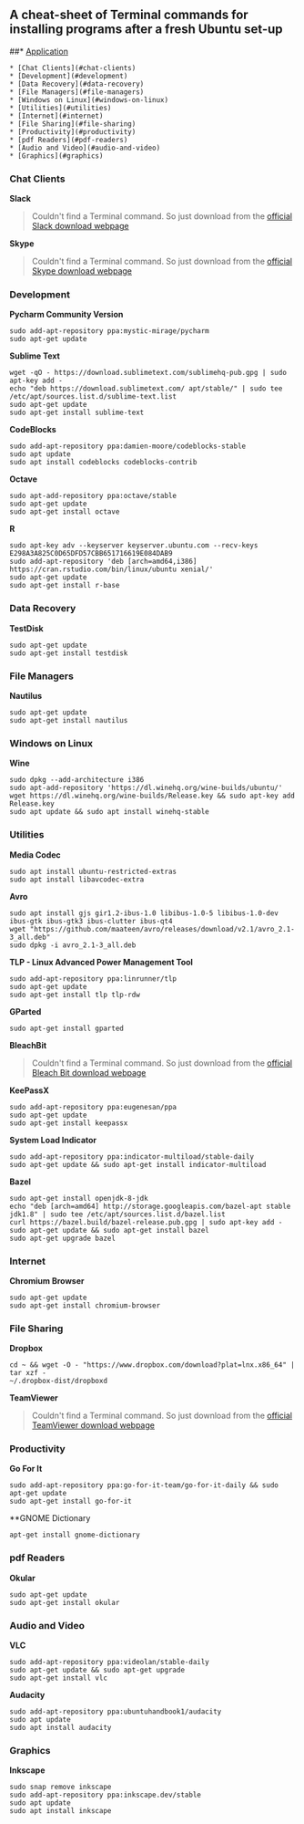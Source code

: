 ## A cheat-sheet of Terminal commands for installing programs after a fresh Ubuntu set-up 

##* [Application](#application)

	* [Chat Clients](#chat-clients)
	* [Development](#development)
	* [Data Recovery](#data-recovery)
	* [File Managers](#file-managers)
	* [Windows on Linux](#windows-on-linux)
	* [Utilities](#utilities)
	* [Internet](#internet)
	* [File Sharing](#file-sharing)
	* [Productivity](#productivity)
	* [pdf Readers](#pdf-readers)
	* [Audio and Video](#audio-and-video)
	* [Graphics](#graphics)


### Chat Clients
**Slack**		

> Couldn't find a Terminal command. So just download from the [official Slack download webpage](https://slack.com/downloads/linux)

**Skype**	

> Couldn't find a Terminal command. So just download from the [official Skype download webpage](https://www.skype.com/en/download-skype/skype-for-computer/)


### Development
**Pycharm Community Version**		

```
sudo add-apt-repository ppa:mystic-mirage/pycharm
sudo apt-get update
```		
		
**Sublime Text**	
```
wget -qO - https://download.sublimetext.com/sublimehq-pub.gpg | sudo apt-key add -
echo "deb https://download.sublimetext.com/ apt/stable/" | sudo tee /etc/apt/sources.list.d/sublime-text.list
sudo apt-get update
sudo apt-get install sublime-text
```

**CodeBlocks**
```
sudo add-apt-repository ppa:damien-moore/codeblocks-stable
sudo apt update
sudo apt install codeblocks codeblocks-contrib
```

**Octave**	
```
sudo apt-add-repository ppa:octave/stable
sudo apt-get update
sudo apt-get install octave
```

**R**
```
sudo apt-key adv --keyserver keyserver.ubuntu.com --recv-keys E298A3A825C0D65DFD57CBB651716619E084DAB9
sudo add-apt-repository 'deb [arch=amd64,i386] https://cran.rstudio.com/bin/linux/ubuntu xenial/'
sudo apt-get update
sudo apt-get install r-base
```
### Data Recovery

**TestDisk**
```
sudo apt-get update
sudo apt-get install testdisk
```

### File Managers

**Nautilus**
```
sudo apt-get update
sudo apt-get install nautilus
```
### Windows on Linux

**Wine**
```
sudo dpkg --add-architecture i386
sudo apt-add-repository 'https://dl.winehq.org/wine-builds/ubuntu/'
wget https://dl.winehq.org/wine-builds/Release.key && sudo apt-key add Release.key
sudo apt update && sudo apt install winehq-stable
```	
### Utilities
**Media Codec**		
```
sudo apt install ubuntu-restricted-extras
sudo apt install libavcodec-extra
```		

**Avro**	
```
sudo apt install gjs gir1.2-ibus-1.0 libibus-1.0-5 libibus-1.0-dev ibus-gtk ibus-gtk3 ibus-clutter ibus-qt4
wget "https://github.com/maateen/avro/releases/download/v2.1/avro_2.1-3_all.deb"
sudo dpkg -i avro_2.1-3_all.deb
```	

**TLP - Linux Advanced Power Management Tool**
```
sudo add-apt-repository ppa:linrunner/tlp
sudo apt-get update
sudo apt-get install tlp tlp-rdw
```

**GParted**
```
sudo apt-get install gparted
```

**BleachBit**
> Couldn't find a Terminal command. So just download from the [official Bleach Bit download webpage](https://www.bleachbit.org/download/linux)

**KeePassX**
```
sudo add-apt-repository ppa:eugenesan/ppa
sudo apt-get update
sudo apt-get install keepassx
```

**System Load Indicator**
```
sudo add-apt-repository ppa:indicator-multiload/stable-daily
sudo apt-get update && sudo apt-get install indicator-multiload
```

**Bazel**
```
sudo apt-get install openjdk-8-jdk
echo "deb [arch=amd64] http://storage.googleapis.com/bazel-apt stable jdk1.8" | sudo tee /etc/apt/sources.list.d/bazel.list
curl https://bazel.build/bazel-release.pub.gpg | sudo apt-key add -
sudo apt-get update && sudo apt-get install bazel
sudo apt-get upgrade bazel
```
### Internet

**Chromium Browser**		
```
sudo apt-get update
sudo apt-get install chromium-browser
```
### File Sharing
**Dropbox**		
```
cd ~ && wget -O - "https://www.dropbox.com/download?plat=lnx.x86_64" | tar xzf -
~/.dropbox-dist/dropboxd
```		
		
**TeamViewer**
> Couldn't find a Terminal command. So just download from the [official TeamViewer download webpage](https://www.teamviewer.com/en/download/linux/)

### Productivity
**Go For It**
```
sudo add-apt-repository ppa:go-for-it-team/go-for-it-daily && sudo apt-get update
sudo apt-get install go-for-it
```

**GNOME Dictionary	
```
apt-get install gnome-dictionary
```

### pdf Readers

**Okular**	
```
sudo apt-get update
sudo apt-get install okular
```

### Audio and Video
**VLC**		
```
sudo add-apt-repository ppa:videolan/stable-daily
sudo apt-get update && sudo apt-get upgrade
sudo apt-get install vlc
```

**Audacity**
```
sudo add-apt-repository ppa:ubuntuhandbook1/audacity
sudo apt update
sudo apt install audacity
```

### Graphics

**Inkscape**
```
sudo snap remove inkscape
sudo add-apt-repository ppa:inkscape.dev/stable
sudo apt update
sudo apt install inkscape
```

